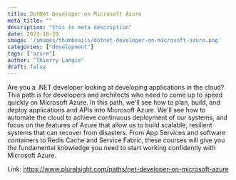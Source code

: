 ```yaml
---
title: DotNet Developer on Microsoft Azure
meta_title: ""
description: "this is meta description"
date: 2023-10-20
image: '/images/thumbnails/dotnet-developer-on-microsoft-azure.png'
categories: ["development"]
tags: ["azure"]
author: "Thierry Langie"
draft: false
---
```

Are you a .NET developer looking at developing applications in the cloud? This path is for developers and architects who need to come up to speed quickly on Microsoft Azure. In this path, we'll see how to plan, build, and deploy applications and APIs into Microsoft Azure. We'll see how to automate the cloud to achieve continuous deployment of our systems, and focus on the features of Azure that allow us to build scalable, resilient systems that can recover from disasters. From App Services and software containers to Redis Cache and Service Fabric, these courses will give you the fundamental knowledge you need to start working confidently with Microsoft Azure.

Link: https://www.pluralsight.com/paths/net-developer-on-microsoft-azure

